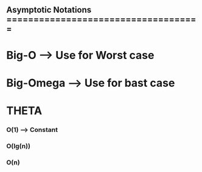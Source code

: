 ## Asymptotic Notations ====================================

# Big-O       --> Use for Worst case
# Big-Omega   --> Use for bast case
# THETA

### O(1)      --> Constant
### O(lg(n))
### O(n)


